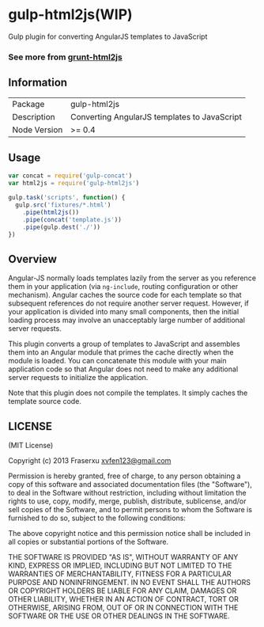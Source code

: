gulp-html2js(WIP)
============

Gulp plugin for converting AngularJS templates to JavaScript

### See more from [grunt-html2js](https://github.com/karlgoldstein/grunt-html2js)

## Information

<table>
<tr>
<td>Package</td><td>gulp-html2js</td>
</tr>
<tr>
<td>Description</td>
<td>Converting AngularJS templates to JavaScript</td>
</tr>
<tr>
<td>Node Version</td>
<td>>= 0.4</td>
</tr>
</table>

## Usage

```javascript
var concat = require('gulp-concat')
var html2js = require('gulp-html2js')

gulp.task('scripts', function() {
  gulp.src('fixtures/*.html')
    .pipe(html2js())
    .pipe(concat('template.js'))
    .pipe(gulp.dest('./'))
})
```

## Overview

Angular-JS normally loads templates lazily from the server as you reference them in your application (via `ng-include`, routing configuration or other mechanism). Angular caches the source code for each template so that subsequent references do not require another server request. However, if your application is divided into many small components, then the initial loading process may involve an unacceptably large number of additional server requests.

This plugin converts a group of templates to JavaScript and assembles them into an Angular module that primes the cache directly when the module is loaded. You can concatenate this module with your main application code so that Angular does not need to make any additional server requests to initialize the application.

Note that this plugin does not compile the templates. It simply caches the template source code.

## LICENSE

(MIT License)

Copyright (c) 2013 Fraserxu <xvfen123@gmail.com>

Permission is hereby granted, free of charge, to any person obtaining
a copy of this software and associated documentation files (the
"Software"), to deal in the Software without restriction, including
without limitation the rights to use, copy, modify, merge, publish,
distribute, sublicense, and/or sell copies of the Software, and to
permit persons to whom the Software is furnished to do so, subject to
the following conditions:

The above copyright notice and this permission notice shall be
included in all copies or substantial portions of the Software.

THE SOFTWARE IS PROVIDED "AS IS", WITHOUT WARRANTY OF ANY KIND,
EXPRESS OR IMPLIED, INCLUDING BUT NOT LIMITED TO THE WARRANTIES OF
MERCHANTABILITY, FITNESS FOR A PARTICULAR PURPOSE AND
NONINFRINGEMENT. IN NO EVENT SHALL THE AUTHORS OR COPYRIGHT HOLDERS BE
LIABLE FOR ANY CLAIM, DAMAGES OR OTHER LIABILITY, WHETHER IN AN ACTION
OF CONTRACT, TORT OR OTHERWISE, ARISING FROM, OUT OF OR IN CONNECTION
WITH THE SOFTWARE OR THE USE OR OTHER DEALINGS IN THE SOFTWARE.
